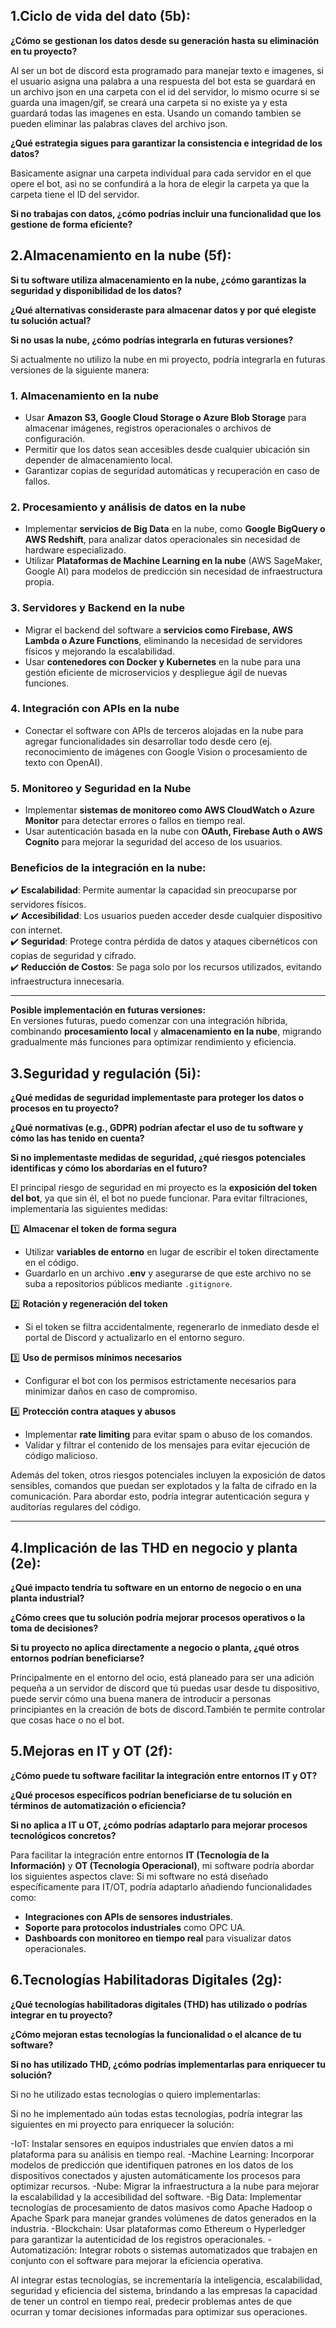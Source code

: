 ## 1.Ciclo de vida del dato (5b):
**¿Cómo se gestionan los datos desde su generación hasta su eliminación en tu proyecto?**

Al ser un bot de discord esta programado para manejar texto e imagenes, si el usuario asigna una palabra a una respuesta del bot esta se guardará en un archivo json en una carpeta con el id del servidor, lo mismo ocurre si se guarda una imagen/gif, se creará una carpeta si no existe ya y esta guardará todas las imagenes en esta.
Usando un comando tambien se pueden eliminar las palabras claves del archivo json.

**¿Qué estrategia sigues para garantizar la consistencia e integridad de los datos?**

Basicamente asignar una carpeta individual para cada servidor en el que opere el bot, asi no se confundirá a la hora de elegir la carpeta ya que la carpeta tiene el ID del servidor.

**Si no trabajas con datos, ¿cómo podrías incluir una funcionalidad que los gestione de forma eficiente?**


## 2.Almacenamiento en la nube (5f):
**Si tu software utiliza almacenamiento en la nube, ¿cómo garantizas la seguridad y disponibilidad de los datos?**


**¿Qué alternativas consideraste para almacenar datos y por qué elegiste tu solución actual?**


**Si no usas la nube, ¿cómo podrías integrarla en futuras versiones?**

Si actualmente no utilizo la nube en mi proyecto, podría integrarla en futuras versiones de la siguiente manera:  

### **1. Almacenamiento en la nube**  
- Usar **Amazon S3, Google Cloud Storage o Azure Blob Storage** para almacenar imágenes, registros operacionales o archivos de configuración.  
- Permitir que los datos sean accesibles desde cualquier ubicación sin depender de almacenamiento local.  
- Garantizar copias de seguridad automáticas y recuperación en caso de fallos.  

### **2. Procesamiento y análisis de datos en la nube**  
- Implementar **servicios de Big Data** en la nube, como **Google BigQuery o AWS Redshift**, para analizar datos operacionales sin necesidad de hardware especializado.  
- Utilizar **Plataformas de Machine Learning en la nube** (AWS SageMaker, Google AI) para modelos de predicción sin necesidad de infraestructura propia.  

### **3. Servidores y Backend en la nube**  
- Migrar el backend del software a **servicios como Firebase, AWS Lambda o Azure Functions**, eliminando la necesidad de servidores físicos y mejorando la escalabilidad.  
- Usar **contenedores con Docker y Kubernetes** en la nube para una gestión eficiente de microservicios y despliegue ágil de nuevas funciones.  

### **4. Integración con APIs en la nube**  
- Conectar el software con APIs de terceros alojadas en la nube para agregar funcionalidades sin desarrollar todo desde cero (ej. reconocimiento de imágenes con Google Vision o procesamiento de texto con OpenAI).  

### **5. Monitoreo y Seguridad en la Nube**  
- Implementar **sistemas de monitoreo como AWS CloudWatch o Azure Monitor** para detectar errores o fallos en tiempo real.  
- Usar autenticación basada en la nube con **OAuth, Firebase Auth o AWS Cognito** para mejorar la seguridad del acceso de los usuarios.  

### **Beneficios de la integración en la nube:**  
✔️ **Escalabilidad**: Permite aumentar la capacidad sin preocuparse por servidores físicos.  
✔️ **Accesibilidad**: Los usuarios pueden acceder desde cualquier dispositivo con internet.  
✔️ **Seguridad**: Protege contra pérdida de datos y ataques cibernéticos con copias de seguridad y cifrado.  
✔️ **Reducción de Costos**: Se paga solo por los recursos utilizados, evitando infraestructura innecesaria.  

---

**Posible implementación en futuras versiones:**  
En versiones futuras, puedo comenzar con una integración híbrida, combinando **procesamiento local** y **almacenamiento en la nube**, migrando gradualmente más funciones para optimizar rendimiento y eficiencia.  

## 3.Seguridad y regulación (5i):
**¿Qué medidas de seguridad implementaste para proteger los datos o procesos en tu proyecto?**


**¿Qué normativas (e.g., GDPR) podrían afectar el uso de tu software y cómo las has tenido en cuenta?**


**Si no implementaste medidas de seguridad, ¿qué riesgos potenciales identificas y cómo los abordarías en el futuro?**

El principal riesgo de seguridad en mi proyecto es la **exposición del token del bot**, ya que sin él, el bot no puede funcionar. Para evitar filtraciones, implementaría las siguientes medidas:  

1️⃣ **Almacenar el token de forma segura**  
   - Utilizar **variables de entorno** en lugar de escribir el token directamente en el código.  
   - Guardarlo en un archivo **.env** y asegurarse de que este archivo no se suba a repositorios públicos mediante `.gitignore`.  

2️⃣ **Rotación y regeneración del token**  
   - Si el token se filtra accidentalmente, regenerarlo de inmediato desde el portal de Discord y actualizarlo en el entorno seguro.  

3️⃣ **Uso de permisos mínimos necesarios**  
   - Configurar el bot con los permisos estrictamente necesarios para minimizar daños en caso de compromiso.  

4️⃣ **Protección contra ataques y abusos**  
   - Implementar **rate limiting** para evitar spam o abuso de los comandos.  
   - Validar y filtrar el contenido de los mensajes para evitar ejecución de código malicioso.  

Además del token, otros riesgos potenciales incluyen la exposición de datos sensibles, comandos que puedan ser explotados y la falta de cifrado en la comunicación. Para abordar esto, podría integrar autenticación segura y auditorías regulares del código.  

---

## 4.Implicación de las THD en negocio y planta (2e):
**¿Qué impacto tendría tu software en un entorno de negocio o en una planta industrial?**

**¿Cómo crees que tu solución podría mejorar procesos operativos o la toma de decisiones?**

**Si tu proyecto no aplica directamente a negocio o planta, ¿qué otros entornos podrían beneficiarse?**

Principalmente en el entorno del ocio, está planeado para ser una adición pequeña a un servidor de discord que tú puedas usar desde tu dispositivo, puede servir cómo una buena manera de introducir a personas principiantes en la creación de bots de discord.También te permite controlar que cosas hace o no el bot.

## 5.Mejoras en IT y OT (2f):
**¿Cómo puede tu software facilitar la integración entre entornos IT y OT?**

**¿Qué procesos específicos podrían beneficiarse de tu solución en términos de automatización o eficiencia?**

**Si no aplica a IT u OT, ¿cómo podrías adaptarlo para mejorar procesos tecnológicos concretos?**

Para facilitar la integración entre entornos **IT (Tecnología de la Información)** y **OT (Tecnología Operacional)**, mi software podría abordar los siguientes aspectos clave:
Si mi software no está diseñado específicamente para IT/OT, podría adaptarlo añadiendo funcionalidades como:
- **Integraciones con APIs de sensores industriales**.  
- **Soporte para protocolos industriales** como OPC UA.  
- **Dashboards con monitoreo en tiempo real** para visualizar datos operacionales.  

## 6.Tecnologías Habilitadoras Digitales (2g):
**¿Qué tecnologías habilitadoras digitales (THD) has utilizado o podrías integrar en tu proyecto?**

**¿Cómo mejoran estas tecnologías la funcionalidad o el alcance de tu software?**

**Si no has utilizado THD, ¿cómo podrías implementarlas para enriquecer tu solución?**

Si no he utilizado estas tecnologías o quiero implementarlas:

Si no he implementado aún todas estas tecnologías, podría integrar las siguientes en mi proyecto para enriquecer la solución:

-IoT: Instalar sensores en equipos industriales que envíen datos a mi plataforma para su análisis en tiempo real.
-Machine Learning: Incorporar modelos de predicción que identifiquen patrones en los datos de los dispositivos conectados y ajusten automáticamente los procesos para optimizar recursos.
-Nube: Migrar la infraestructura a la nube para mejorar la escalabilidad y la accesibilidad del software.
-Big Data: Implementar tecnologías de procesamiento de datos masivos como Apache Hadoop o Apache Spark para manejar grandes volúmenes de datos generados en la industria.
-Blockchain: Usar plataformas como Ethereum o Hyperledger para garantizar la autenticidad de los registros operacionales.
-Automatización: Integrar robots o sistemas automatizados que trabajen en conjunto con el software para mejorar la eficiencia operativa.

Al integrar estas tecnologías, se incrementaría la inteligencia, escalabilidad, seguridad y eficiencia del sistema, brindando a las empresas la capacidad de tener un control en tiempo real, predecir problemas antes de que ocurran y tomar decisiones informadas para optimizar sus operaciones.


